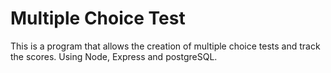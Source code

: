 # Multiple Choice Test

This is a program that allows the creation of multiple choice tests and track the scores. Using Node, Express and postgreSQL.

